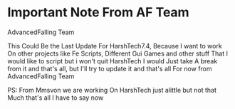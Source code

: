 # Important Note From AF Team
AdvancedFalling Team

This Could Be the Last Update For HarshTech7.4, Because I want to work
On other projects like Fe Scripts, Different Gui Games and other stuff 
That I would like to script but i won't quit HarshTech I would Just take
A break from it and that's all, but I'll try to update it and that's all 
For now from AdvancedFalling Team

PS: From Mmsvon we are working On HarshTech just alittle but not that
Much that's all I have to say now
